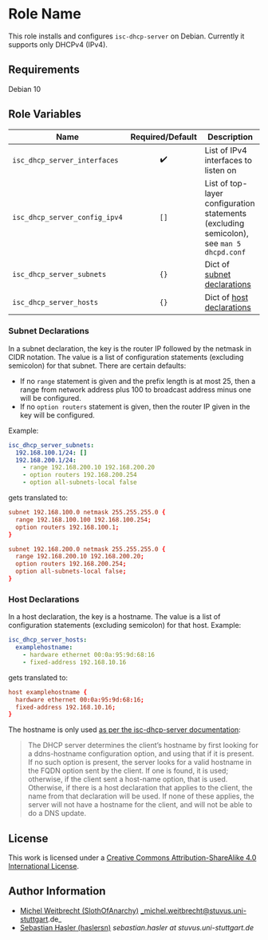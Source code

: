 # Role Name

This role installs and configures `isc-dhcp-server` on Debian.
Currently it supports only DHCPv4 (IPv4).

## Requirements

Debian 10

## Role Variables

| Name                          |  Required/Default  | Description                                                                              |
| ----------------------------- | :----------------: | ---------------------------------------------------------------------------------------- |
| `isc_dhcp_server_interfaces`  | :heavy_check_mark: | List of IPv4 interfaces to listen on                                                     |
| `isc_dhcp_server_config_ipv4` |        `[]`        | List of top-layer configuration statements (excluding semicolon), see `man 5 dhcpd.conf` |
| `isc_dhcp_server_subnets`     |        `{}`        | Dict of [subnet declarations](#subnet-declarations)                                      |
| `isc_dhcp_server_hosts`       |        `{}`        | Dict of [host declarations](#host-declarations)                                          |

### Subnet Declarations

In a subnet declaration, the key is the router IP followed by the netmask in CIDR notation.
The value is a list of configuration statements (excluding semicolon) for that subnet.
There are certain defaults:

- If no `range` statement is given and the prefix length is at most 25, then a range from network address plus 100 to broadcast address minus one will be configured.
- If no `option routers` statement is given, then the router IP given in the key will be configured.

Example:

```yaml
isc_dhcp_server_subnets:
  192.168.100.1/24: []
  192.168.200.1/24:
    - range 192.168.200.10 192.168.200.20
    - option routers 192.168.200.254
    - option all-subnets-local false
```

gets translated to:

```dhcpd.conf
subnet 192.168.100.0 netmask 255.255.255.0 {
  range 192.168.100.100 192.168.100.254;
  option routers 192.168.100.1;
}

subnet 192.168.200.0 netmask 255.255.255.0 {
  range 192.168.200.10 192.168.200.20;
  option routers 192.168.200.254;
  option all-subnets-local false;
}
```

### Host Declarations

In a host declaration, the key is a hostname.
The value is a list of configuration statements (excluding semicolon) for that host.
Example:

```yaml
isc_dhcp_server_hosts:
  examplehostname:
    - hardware ethernet 00:0a:95:9d:68:16
    - fixed-address 192.168.10.16
```

gets translated to:

```dhcpd.conf
host examplehostname {
  hardware ethernet 00:0a:95:9d:68:16;
  fixed-address 192.168.10.16;
}
```

The hostname is only used
[as per the isc-dhcp-server documentation](https://kb.isc.org/docs/isc-dhcp-41-manual-pages-dhcpdconf):

> The DHCP server determines the client’s hostname by first looking for a
> ddns-hostname configuration option, and using that if it is present. If no
> such option is present, the server looks for a valid hostname in the FQDN
> option sent by the client. If one is found, it is used; otherwise, if the
> client sent a host-name option, that is used. Otherwise, if there is a host
> declaration that applies to the client, the name from that declaration will be
> used. If none of these applies, the server will not have a hostname for the
> client, and will not be able to do a DNS update.

## License

This work is licensed under a [Creative Commons Attribution-ShareAlike 4.0 International License](https://creativecommons.org/licenses/by-sa/4.0/).

## Author Information

- [Michel Weitbrecht (SlothOfAnarchy)](https://github.com/SlothOfAnarchy) _michel.weitbrecht@stuvus.uni-stuttgart.de_
- [Sebastian Hasler (haslersn)](https://github.com/haslersn) _sebastian.hasler at stuvus.uni-stuttgart.de_
